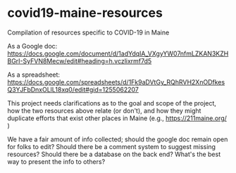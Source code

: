 # covid19-maine-resources
Compilation of resources specific to COVID-19 in Maine


As a Google doc: https://docs.google.com/document/d/1adYdqIA_VXgyYW07nfmLZKAN3KZHBGrI-SyFVN8Mecw/edit#heading=h.vczlixrmf7d5

As a spreadsheet: https://docs.google.com/spreadsheets/d/1Fk9aDVtGy_RQhRVH2XnODfkesQ3YJFbDnxOLlL18xq0/edit#gid=1255062207


This project needs clarifications as to the goal and scope of the project, how the two resources above relate (or don't), and how they might duplicate efforts that exist other places in Maine (e.g., https://211maine.org/ )

We have a fair amount of info collected; should the google doc remain open for folks to edit? Should there be a comment system to suggest missing resources? Should there be a database on the back end? What's the best way to present the info to others?
